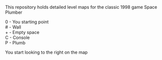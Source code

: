 This repository holds detailed level maps for the classic 1998 game Space Plumber

0 - You starting point </br>
\# - Wall </br>
\+ - Empty space </br>
C - Console </br>
P - Plumb </br>

You start looking to the right on the map
